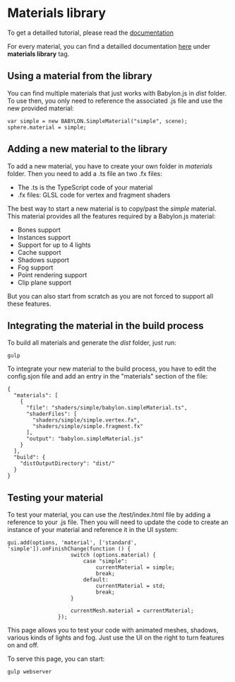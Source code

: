 ﻿# Materials library

To get a detailled tutorial, please read the [documentation](http://doc.babylonjs.com/tutorials/How_to_create_a_material_for_materialsLibrary)

For every material, you can find a detailled documentation [here](http://doc.babylonjs.com/extensions) under **materials library** tag.

## Using a material from the library

You can find multiple materials that just works with Babylon.js in *dist* folder. To use then, you only need to reference the associated .js file and use the new provided material:

```
var simple = new BABYLON.SimpleMaterial("simple", scene);
sphere.material = simple;
```

## Adding a new material to the library

To add a new material, you have to create your own folder in *materials* folder. Then you need to add a .ts file an two .fx files:
* The .ts is the TypeScript code of your material
* .fx files: GLSL code for vertex and fragment shaders

The best way to start a new material is to copy/past the *simple* material. This material provides all the features required by a Babylon.js material:
- Bones support
- Instances support
- Support for up to 4 lights
- Cache support
- Shadows support
- Fog support
- Point rendering support
- Clip plane support

But you can also start from scratch as you are not forced to support all these features.

## Integrating the material in the build process

To build all materials and generate the *dist* folder, just run:

```
gulp
```

To integrate your new material to the build process, you have to edit the config.sjon file and add an entry in the "materials" section of the file:

```
{
  "materials": [
    {
      "file": "shaders/simple/babylon.simpleMaterial.ts",
      "shaderFiles": [
        "shaders/simple/simple.vertex.fx",
        "shaders/simple/simple.fragment.fx"
      ],
      "output": "babylon.simpleMaterial.js"
    }
  ],
  "build": {
    "distOutputDirectory": "dist/"
  }
}
```

## Testing your material

To test your material, you can use the /test/index.html file by adding a reference to your .js file. Then you will need to update the code to create an instance of your material and reference it in the UI system:

```
gui.add(options, 'material', ['standard', 'simple']).onFinishChange(function () {
					switch (options.material) {
						case "simple":
							currentMaterial = simple;
							break;
						default:
							currentMaterial = std;
							break;
					}

					currentMesh.material = currentMaterial;
				});
```

This page allows you to test your code with animated meshes, shadows, various kinds of lights and fog. Just use the UI on the right to turn features on and off.

To serve this page, you can start:

```
gulp webserver
```
